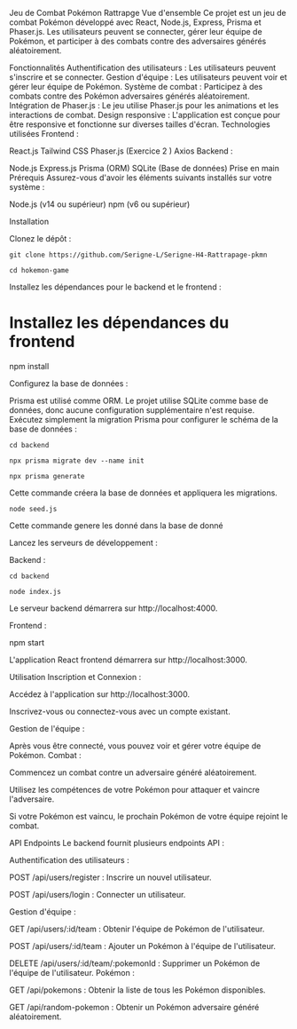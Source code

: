 Jeu de Combat Pokémon Rattrapge
Vue d'ensemble
Ce projet est un jeu de combat Pokémon développé avec React, Node.js, Express, Prisma et Phaser.js. Les utilisateurs peuvent se connecter, gérer leur équipe de Pokémon, et participer à des combats contre des adversaires générés aléatoirement.

Fonctionnalités
Authentification des utilisateurs : Les utilisateurs peuvent s'inscrire et se connecter.
Gestion d'équipe : Les utilisateurs peuvent voir et gérer leur équipe de Pokémon.
Système de combat : Participez à des combats contre des Pokémon adversaires générés aléatoirement.
Intégration de Phaser.js : Le jeu utilise Phaser.js pour les animations et les interactions de combat.
Design responsive : L'application est conçue pour être responsive et fonctionne sur diverses tailles d'écran.
Technologies utilisées
Frontend :

React.js
Tailwind CSS
Phaser.js (Exercice 2 )
Axios
Backend :

Node.js
Express.js
Prisma (ORM)
SQLite (Base de données)
Prise en main
Prérequis
Assurez-vous d'avoir les éléments suivants installés sur votre système :

Node.js (v14 ou supérieur)
npm (v6 ou supérieur)

Installation

Clonez le dépôt :

```
git clone https://github.com/Serigne-L/Serigne-H4-Rattrapage-pkmn
```

```
cd hokemon-game
```

Installez les dépendances pour le backend et le frontend :

# Installez les dépendances du frontend

npm install

Configurez la base de données :

Prisma est utilisé comme ORM. Le projet utilise SQLite comme base de données, donc aucune configuration supplémentaire n'est requise. Exécutez simplement la migration Prisma pour configurer le schéma de la base de données :

```
cd backend
```

```
npx prisma migrate dev --name init
```

```
npx prisma generate
```

Cette commande créera la base de données et appliquera les migrations.

```
node seed.js
```

Cette commande genere les donné dans la base de donné

Lancez les serveurs de développement :

Backend :

```
cd backend
```

```
node index.js
```

Le serveur backend démarrera sur http://localhost:4000.

Frontend :

npm start

L'application React frontend démarrera sur http://localhost:3000.

Utilisation
Inscription et Connexion :

Accédez à l'application sur http://localhost:3000.

Inscrivez-vous ou connectez-vous avec un compte existant.

Gestion de l'équipe :

Après vous être connecté, vous pouvez voir et gérer votre équipe de Pokémon.
Combat :

Commencez un combat contre un adversaire généré aléatoirement.

Utilisez les compétences de votre Pokémon pour attaquer et vaincre l'adversaire.

Si votre Pokémon est vaincu, le prochain Pokémon de votre équipe rejoint le combat.

API Endpoints
Le backend fournit plusieurs endpoints API :

Authentification des utilisateurs :

POST /api/users/register : Inscrire un nouvel utilisateur.

POST /api/users/login : Connecter un utilisateur.

Gestion d'équipe :

GET /api/users/:id/team : Obtenir l'équipe de Pokémon de l'utilisateur.

POST /api/users/:id/team : Ajouter un Pokémon à l'équipe de l'utilisateur.

DELETE /api/users/:id/team/:pokemonId : Supprimer un Pokémon de l'équipe de l'utilisateur.
Pokémon :

GET /api/pokemons : Obtenir la liste de tous les Pokémon disponibles.

GET /api/random-pokemon : Obtenir un Pokémon adversaire généré aléatoirement.
